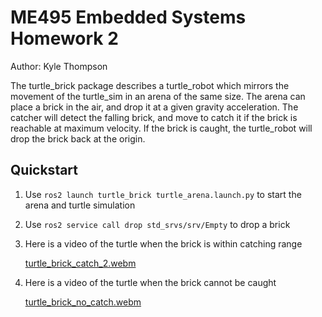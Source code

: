 # ME495 Embedded Systems Homework 2
Author: Kyle Thompson

The turtle_brick package describes a turtle_robot which mirrors the movement of the turtle_sim in an arena of the same size. The arena can place a brick in the air, and drop it at a given gravity acceleration. The catcher will detect the falling brick, and move to catch it if the brick is reachable at maximum velocity. If the brick is caught, the turtle_robot will drop the brick back at the origin. 

## Quickstart
1. Use `ros2 launch turtle_brick turtle_arena.launch.py` to start the arena and turtle simulation
2. Use `ros2 service call drop std_srvs/srv/Empty` to drop a brick
3. Here is a video of the turtle when the brick is within catching range
  
   [turtle_brick_catch_2.webm](https://github.com/user-attachments/assets/57b4f3fb-c5be-4ffc-b994-6d1761921aba)

4. Here is a video of the turtle when the brick cannot be caught

   [turtle_brick_no_catch.webm](https://github.com/user-attachments/assets/80823ecf-f3f7-4b03-a468-a73298daedaf)
